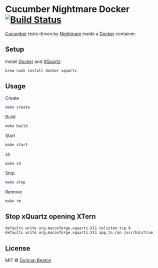 # Cucumber Nightmare Docker [![Build Status](https://travis-ci.org/dunckr/cucumber-nightmare-docker.svg?branch=master)](https://travis-ci.org/dunckr/cucumber-nightmare-docker)

[Cucumber](https://github.com/cucumber/cucumber-js) tests driven by [Nightmare](http://www.nightmarejs.org/) inside a [Docker](https://docker.com) container.

## Setup

Install [Docker](https://www.docker.com/) and [XQuartz](https://www.xquartz.org/):

```sh
brew cask install docker xquartz
```

## Usage

Create

```sh
make create
```

Build

```sh
make build
```

Start

```sh
make start
```

sh

```sh
make sh
```

Stop

```sh
make stop
```

Remove

```sh
make rm
```

## Stop xQuartz opening XTern

```sh
defaults write org.macosforge.xquartz.X11 nolisten_tcp 0
defaults write org.macosforge.xquartz.X11 app_to_run /usr/bin/true
```

## License

MIT © [Duncan Beaton](http://dunckr.com)
